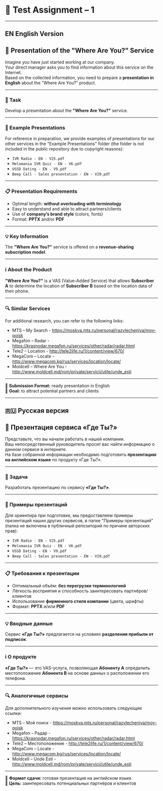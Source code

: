 # 📌 Test Assignment – 1

---

## EN English Version

## 🎯 Presentation of the **"Where Are You?"** Service

Imagine you have just started working at our company.  
Your direct manager asks you to find information about this service on the Internet.  
Based on the collected information, you need to prepare a **presentation in English** about the "Where Are You?" product.

---

### 📄 Task

Develop a presentation about the **"Where Are You?"** service.

---

### 📌 Example Presentations

For reference in preparation, we provide examples of presentations for our other services in the "Example Presentations" folder (the folder is not included in the public repository due to copyright reasons):

- `IVR Radio - EN - V25.pdf`
- `Melomania IVR Quiz - EN - V6.pdf`
- `USSD Dating - EN - V9.pdf`
- `Beep Call - Sales presentation - EN - V29.pdf`

---

### 📋 Presentation Requirements

- Optimal length: **without overloading with terminology**  
- Easy to understand and able to attract partners/clients  
- Use of **company’s brand style** (colors, fonts)  
- Format: **PPTX** and/or **PDF**  

---

### 💡 Key Information

The **"Where Are You?"** service is offered on a **revenue-sharing subscription model**.

---

### ℹ About the Product

**"Where Are You?"** is a VAS (Value-Added Service) that allows **Subscriber A** to determine the location of **Subscriber B** based on the location data of their phone.

---

### 🔍 Similar Services

For additional research, you can refer to the following links:

- MTS – My Search - https://moskva.mts.ru/personal/razvlecheniya/moy-poisk  
- Megafon – Radar - https://krasnodar.megafon.ru/services/other/radar/radar.html  
- Tele2 – Location - http://tele2life.ru/1/content/view/670/  
- MegaCom – Locate - http://www.megacom.kg/rus/services/location/locate/  
- Moldcell – Where Are You - http://www.moldcell.md/rom/private/servicii/utile/unde_esti  

---

📅 **Submission Format:** ready presentation in English  
🎯 **Goal:** to attract potential partners and clients


---


## 🇷🇺 Русская версия

## 🎯 Презентация сервиса **«Где Ты?»**

Представьте, что вы начали работать в нашей компании.  
Ваш непосредственный руководитель просит вас найти информацию о данном сервисе в интернете.  
На базе собранной информации необходимо подготовить **презентацию на английском языке** по продукту «Где Ты?».

---

### 📄 Задача

Разработать презентацию по сервису **«Где Ты?»**.

---

### 📌 Примеры презентаций

Для ориентира при подготовке, мы предоставляем примеры презентаций наших других сервисов, в папке "Примеры презентаций" (папка не включена в публичный репозиторий по причине авторских прав):

- `IVR Radio - EN - V25.pdf`
- `Melomania IVR Quiz - EN - V6.pdf`
- `USSD Dating - EN - V9.pdf`
- `Beep Call - Sales presentation - EN - V29.pdf`

---

### 📋 Требования к презентации

- Оптимальный объём: **без перегрузки терминологией**  
- Лёгкость восприятия и способность заинтересовать партнёров/клиентов  
- Использование **фирменного стиля компании** (цвета, шрифты)  
- Формат: **PPTX** и/или **PDF**  

---

### 💡 Вводные данные

Сервис **«Где Ты?»** предлагается на условиях **разделения прибыли от подписок**.

---

### ℹ О продукте

**«Где Ты?»** — это VAS-услуга, позволяющая **Абоненту A** определить местоположение **Абонента B** на основе данных о расположении его телефона.

---

### 🔍 Аналогичные сервисы

Для дополнительного изучения можно использовать следующие ссылки:

- MTS – Мой поиск - https://moskva.mts.ru/personal/razvlecheniya/moy-poisk
- Megafon – Радар - https://krasnodar.megafon.ru/services/other/radar/radar.html
- Tele2 – Местоположение - http://tele2life.ru/1/content/view/670/
- MegaCom – Locate - http://www.megacom.kg/rus/services/location/locate/
- Moldcell – Unde Esti - http://www.moldcell.md/rom/private/servicii/utile/unde_esti

---

📅 **Формат сдачи:** готовая презентация на английском языке  
🎯 **Цель:** заинтересовать потенциальных партнёров и клиентов
